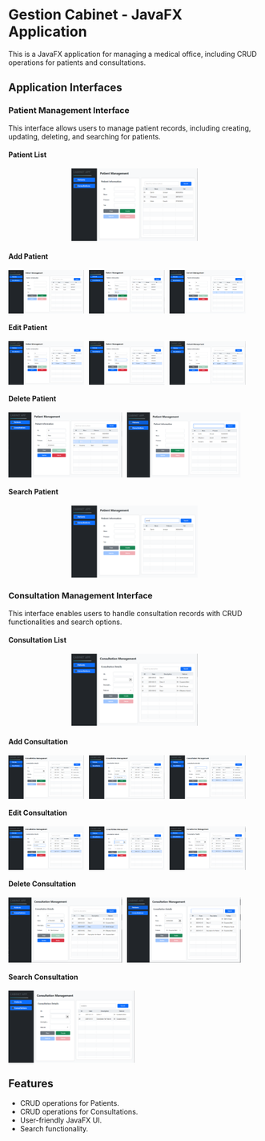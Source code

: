 # Gestion Cabinet - JavaFX Application

This is a JavaFX application for managing a medical office, including CRUD operations for patients and consultations.

## Application Interfaces

### Patient Management Interface
This interface allows users to manage patient records, including creating, updating, deleting, and searching for patients.

#### Patient List
<div align="center">
  <img src="images/patient_list.png" width="50%">
</div>

#### Add Patient
<div align="center" style="display: flex; gap: 10px">
  <img src="images/patient_list.png" width="30%">
  <img src="images/add_patient.png" width="30%">
  <img src="images/after_add_patient.png" width="30%">
</div>

#### Edit Patient
<div align="center" style="display: flex; gap: 10px">
  <img src="images/before_edit_patient.png" width="30%">
  <img src="images/edit_patient.png" width="30%">
  <img src="images/after_edit_patient.png" width="30%">
</div>

#### Delete Patient
<div align="center" style="display: flex; gap: 10px">
  <img src="images/before_delete_patient.png" width="45%">
  <img src="images/after_delete_patient.png" width="45%">
</div>

#### Search Patient
<div align="center">
  <img src="images/after_search_patient.png" width="50%">
</div>

### Consultation Management Interface
This interface enables users to handle consultation records with CRUD functionalities and search options.

#### Consultation List
<div align="center">
<img src="images/consultation_list.png" width="50%">
</div>

#### Add Consultation
<div align="center" style="display: flex; gap: 10px">
  <img src="images/consultation_list.png" width="30%">
  <img src="images/add_consultation.png" width="30%">
  <img src="images/after_add_consultation.png" width="30%">
</div>

#### Edit Consultation
<div align="center" style="display: flex; gap: 10px">
  <img src="images/before_edit_consultation.png" width="30%">
  <img src="images/edit_consultation.png" width="30%">
  <img src="images/after_edit_consultation.png" width="30%">
</div>

#### Delete Consultation
<div align="center" style="display: flex; gap: 10px">
  <img src="images/before_delete_consultation.png" width="45%">
  <img src="images/after_delete_consultation.png" width="45%">
</div>

#### Search Consultation
<div align="center" style="display: flex; gap: 10px">
  <img src="images/search_consultation.png" width="50%">
</div>

## Features
- CRUD operations for Patients.
- CRUD operations for Consultations.
- User-friendly JavaFX UI.
- Search functionality.
